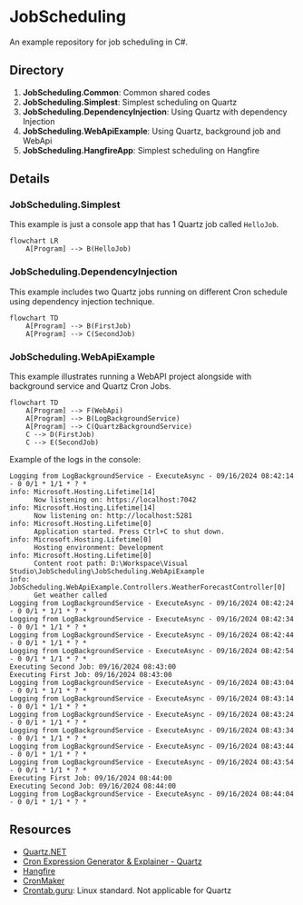 # JobScheduling

An example repository for job scheduling in C#.

## Directory

1. **JobScheduling.Common**: Common shared codes
1. **JobScheduling.Simplest**: Simplest scheduling on Quartz
1. **JobScheduling.DependencyInjection**: Using Quartz with dependency Injection
1. **JobScheduling.WebApiExample**: Using Quartz, background job and WebApi
1. **JobScheduling.HangfireApp**: Simplest scheduling on Hangfire

## Details

### JobScheduling.Simplest

This example is just a console app that has 1 Quartz job called `HelloJob`.

```mermaid
flowchart LR
    A[Program] --> B(HelloJob)
```

### JobScheduling.DependencyInjection

This example includes two Quartz jobs running on different Cron schedule using dependency injection technique.

```mermaid
flowchart TD
    A[Program] --> B(FirstJob)
    A[Program] --> C(SecondJob)
```

### JobScheduling.WebApiExample

This example illustrates running a WebAPI project alongside with background service and Quartz Cron Jobs.

```mermaid
flowchart TD
    A[Program] --> F(WebApi)
    A[Program] --> B(LogBackgroundService)
    A[Program] --> C(QuartzBackgroundService)
    C --> D(FirstJob)
    C --> E(SecondJob)
```

Example of the logs in the console:

```log
Logging from LogBackgroundService - ExecuteAsync - 09/16/2024 08:42:14 - 0 0/1 * 1/1 * ? *
info: Microsoft.Hosting.Lifetime[14]
      Now listening on: https://localhost:7042
info: Microsoft.Hosting.Lifetime[14]
      Now listening on: http://localhost:5281
info: Microsoft.Hosting.Lifetime[0]
      Application started. Press Ctrl+C to shut down.
info: Microsoft.Hosting.Lifetime[0]
      Hosting environment: Development
info: Microsoft.Hosting.Lifetime[0]
      Content root path: D:\Workspace\Visual Studio\JobScheduling\JobScheduling.WebApiExample
info: JobScheduling.WebApiExample.Controllers.WeatherForecastController[0]
      Get weather called
Logging from LogBackgroundService - ExecuteAsync - 09/16/2024 08:42:24 - 0 0/1 * 1/1 * ? *
Logging from LogBackgroundService - ExecuteAsync - 09/16/2024 08:42:34 - 0 0/1 * 1/1 * ? *
Logging from LogBackgroundService - ExecuteAsync - 09/16/2024 08:42:44 - 0 0/1 * 1/1 * ? *
Logging from LogBackgroundService - ExecuteAsync - 09/16/2024 08:42:54 - 0 0/1 * 1/1 * ? *
Executing Second Job: 09/16/2024 08:43:00
Executing First Job: 09/16/2024 08:43:00
Logging from LogBackgroundService - ExecuteAsync - 09/16/2024 08:43:04 - 0 0/1 * 1/1 * ? *
Logging from LogBackgroundService - ExecuteAsync - 09/16/2024 08:43:14 - 0 0/1 * 1/1 * ? *
Logging from LogBackgroundService - ExecuteAsync - 09/16/2024 08:43:24 - 0 0/1 * 1/1 * ? *
Logging from LogBackgroundService - ExecuteAsync - 09/16/2024 08:43:34 - 0 0/1 * 1/1 * ? *
Logging from LogBackgroundService - ExecuteAsync - 09/16/2024 08:43:44 - 0 0/1 * 1/1 * ? *
Logging from LogBackgroundService - ExecuteAsync - 09/16/2024 08:43:54 - 0 0/1 * 1/1 * ? *
Executing First Job: 09/16/2024 08:44:00
Executing Second Job: 09/16/2024 08:44:00
Logging from LogBackgroundService - ExecuteAsync - 09/16/2024 08:44:04 - 0 0/1 * 1/1 * ? *
```

## Resources

- [Quartz.NET](https://www.quartz-scheduler.net/)
- [Cron Expression Generator & Explainer - Quartz](https://www.freeformatter.com/cron-expression-generator-quartz.html)
- [Hangfire](https://www.hangfire.io/)
- [CronMaker](http://www.cronmaker.com/)
- [Crontab.guru](https://crontab.guru/): Linux standard. Not applicable for Quartz
